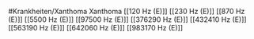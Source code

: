 #Krankheiten/Xanthoma
Xanthoma
[[120 Hz (E)]]
[[230 Hz (E)]]
[[870 Hz (E)]]
[[5500 Hz (E)]]
[[97500 Hz (E)]]
[[376290 Hz (E)]]
[[432410 Hz (E)]]
[[563190 Hz (E)]]
[[642060 Hz (E)]]
[[983170 Hz (E)]]